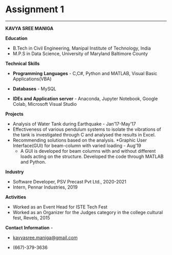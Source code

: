 # Assignment 1
------------------------------------------------------------------

**KAVYA SREE MANIGA**

**Education**


*   B.Tech in Civil Engineering, Manipal Institute of Technology, India
*   M.P.S in Data Science, University of Maryland Baltimore County

**Technical** **Skills**

*   **Programming** **Languages** - C,C#, Python and MATLAB, Visual Basic Applications(VBA)
*   **Databases** - MySQL

*   **IDEs and Application server** - Anaconda, Jupyter Notebook, Google Colab, Microsoft Visual Studio

**Projects**


*   Analysis of Water Tank during Earthquake                                                                             - Jan’17-May’17
  *   Effectiveness of  various pendulum systems to isolate the vibrations of the tank is investigated through C and analysed the results in Excel.
  *	Recommending solutions based on the analysis. 
*Graphic User Interface(GUI) for beam-column with varied loading                                                      -     Aug’19
    * A GUI is developed for beam columns with and without different loads  acting on the structure. Developed the code through MATLAB and Python.
    
    
**Industry**


*   Software Developer, PSV Precast Pvt Ltd., 2020-2021
*   Intern, Pennar Industries, 2019

**Activities**


*   Worked as an Event Head for ISTE Tech Fest
*   Worked as an Organizer for the Judges category in the college cultural fest, Revels, 2015

**Contact** **Information** - 


*   kavyasree.maniga@gmail.com

*   (667)-379-3636

